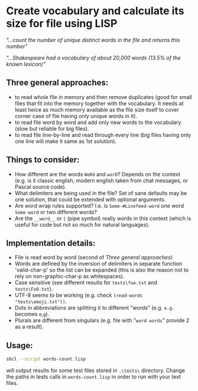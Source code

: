 # Create vocabulary and calculate its size for file using LISP

_"...count the number of unique distinct words in the file and returns this number"_

_"...Shakespeare had a vocabulary of about 20,000 words (13.5% of the known lexicon)"_

## Three general approaches: 

* to read whole file in memory and then remove duplicates (good for small files that fit into the memory together with the vocabulary. It needs at least twice as much memory available as the file size itself to cover corner case of file having only unique words in it).
* to read file word by word and add only new words to the vocabulary (slow but reliable for big files).
* to read file line-by-line and read through every line (big files having only one line will make it same as 1st solution).

## Things to consider:

* How different are the words `WoRd` and `worD`? Depends on the context (e.g. is it classic english, modern english taken from chat messages, or Pascal source code).
* What delimiters are being used in the file? Set of sane defaults may be one solution, that could be extended with optional arguments.
* Are word wrap rules supported? I.e. is `Some-#Linefeed-word` one word `Some-word` or two different words?
* Are the `__word__` or `|` (pipe symbol) really words in this context (which is useful for code but not so much for natural languages).

## Implementation details:

* File is read word by word (second of *Three general approaches*)
* Words are defined by the inversion of delimiters in separate function 'valid-char-p' so the list can be expanded (this is also the reason not to rely on non-graphic-char-p as whitespaces).
* Case sensitive (see different results for `tests\foo.txt` and `tests\FoO.txt`).
* UTF-8 seems to be working (e.g. check `(read-words "tests\emoji.txt"))`.
* Dots in abbreviations are splitting it to different "words" (e.g. `e.g.` becomes `e`,`g`).
* Plurals are different from singulars (e.g. file with "`word words`" provide 2 as a result).

## Usage:

``` sh
sbcl --script words-count.lisp
```
will output results for some test files stored in `.\tests\` directory. Change the paths in tests calls in `words-count.lisp` in order to run with your text files.
